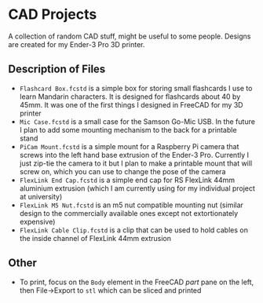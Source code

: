 # CAD Projects
A collection of random CAD stuff, might be useful to some people. Designs are created for my Ender-3 Pro 3D printer.

## Description of Files
- `Flashcard Box.fcstd` is a simple box for storing small flashcards I use to learn Mandarin characters. It is designed for flashcards about 40 by 45mm. It was one of the first things I designed in FreeCAD for my 3D printer
- `Mic Case.fcstd` is a small case for the Samson Go-Mic USB. In the future I plan to add some mounting mechanism to the back for a printable stand
- `PiCam Mount.fcstd` is a simple mount for a Raspberry Pi camera that screws into the left hand base extrusion of the Ender-3 Pro. Currently I just zip-tie the camera to it but I plan to make a printable mount that will screw on, which you can use to change the pose of the camera
- `FlexLink End Cap.fcstd` is a simple end cap for RS FlexLink 44mm aluminium extrusion (which I am currently using for my individual project at university)
- `FlexLink M5 Nut.fcstd` is an m5 nut compatible mounting nut (similar design to the commercially available ones except not extortionately expensive)
- `FlexLink Cable Clip.fcstd` is a clip that can be used to hold cables on the inside channel of FlexLink 44mm extrusion

## Other
- To print, focus on the `Body` element in the FreeCAD *part* pane on the left, then File-\>Export to `stl` which can be sliced and printed
